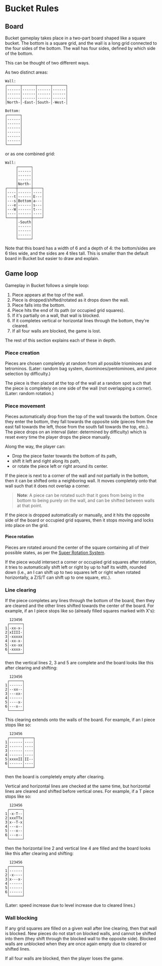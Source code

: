 # Bucket Rules

## Board

Bucket gameplay takes place in a two-part board shaped like a square bucket. The bottom is a square grid, and the wall is a long
grid connected to the four sides of the bottom. The wall has four sides, defined by which side of the
bottom.

This can be thought of two different ways. 

As two distinct areas:
```
Wall:
┌──────┬──────┬──────┬──────┐
│------│------│------│------│
│------│------│------│------│
│------│------│------│------│
│North-│-East-│South-│-West-│

Bottom:
┌──────┐
│------│
│------│
│------│
│------│
│------│
│------│
└──────┘
```

or as one combined grid:
```
Wall:
     ┌──────┐
     │------│
     │------│
     │------│
     │North-│
┌────┼──────┼────┐
│----│------│----│
│---t│------│E---│
│---s│Bottom│a---│
│---e│------│s---│
│---W│------│t---│
│----│------│----│
└────┼──────┼────┘
     │-South│
     │------│
     │------│
     │------│
     └──────┘
```

Note that this board has a width of 6 and a depth of 4: the bottom/sides are 6 tiles wide, and the
sides are 4 tiles tall. This is smaller than the default board in Bucket but easier to draw and
explain.

## Game loop

Gameplay in Bucket follows a simple loop:

1. Piece appears at the top of the wall.
2. Piece is dropped/shifted/rotated as it drops down the wall.
3. Piece falls into the bottom.
4. Piece hits the end of its path (or occupied grid squares).
5. If it's partially on a wall, that wall is blocked.
6. If it completes vertical or horizontal lines through the bottom, they're cleared.
7. If all four walls are blocked, the game is lost.

The rest of this section explains each of these in depth.

### Piece creation

Pieces are chosen completely at random from all possible triominoes and tetrominos. (Later: random
bag system, duominoes/pentominoes, and piece selection by difficulty.)

The piece is then placed at the top of the wall at a random spot such that the piece is completely
on one side of the wall (not overlapping a corner). (Later: random rotation.)

### Piece movement

Pieces automatically drop from the top of the wall towards the bottom. Once they enter the bottom,
they fall towards the opposite side (pieces from the east fall towards the left, those from
the south fall towards the top, etc.). The piece drops on an interval (later: determined by
difficulty) which is reset every time the player drops the piece manually.

Along the way, the player can:
  * Drop the piece faster towards the bottom of its path,
  * shift it left and right along its path,
  * or rotate the piece left or right around its center.

If the piece is next to a corner of the wall and not partially in the bottom, then it can be shifted onto a neighboring wall. It moves completely onto that wall such that it does not overlap a corner.

> **Note**: A piece can be rotated such that it goes from being in the bottom to being purely on
> the wall, and can be shifted between walls at that point.

If the piece is dropped automatically or manually, and it hits the opposite side of the board or
occupied grid squares, then
it stops moving and locks into place on the grid.

#### Piece rotation

Pieces are rotated around the center of the square containing all of their possible states, as per the [Super Rotation
System](https://tetris.fandom.com/wiki/SRS).

If the piece would intersect a corner or occupied grid squares after rotation, it tries to
automatically shift left or right by up to half its width, rounded down (i.e., an I can shift up to
two squares left or right when rotated horizontally, a Z/S/T can shift up to one square, etc.).

### Line clearing

If the piece completes any lines through the bottom of the board, then they are
cleared and the other lines shifted towards the center of the board. For example, if an I piece stops like so (already filled squares marked with X's):

```
  123456
 ┌──────┐
1│-xx-x-│
2│xIIII-│
3│-xxxxx│
4│-xx-x-│
5│-xx-xx│
6│-xxxx-│
 └──────┘
```

then the vertical lines 2, 3 and 5 are complete and the board looks like this after clearing and
shifting:

```
  123456
 ┌──────┐
1│------│
2│--xx--│
3│---xx-│
4│------│
5│----x-│
6│---x--│
 └──────┘
```

This clearing extends onto the walls of the board. For example, if an I piece stops like so:

```
  123456
 ┌──────┬────┐
1│------│----│
2│------│----│
3│------│----│
4│------│----│
5│xxxxII│II--│
6│------│----│
 └──────┴────┘
```

then the board is completely empty after clearing.

Vertical and horizontal lines are checked at the same time, but horizontal lines are cleared and shifted
before vertical ones. For example, if a T piece stops like so:

```
  123456
 ┌──────┐
1│-x-T--│
2│xxxTTx│
3│x--T-x│
4│---x--│
5│---x--│
6│---x--│
 └──────┘
```

then the horizontal line 2 and vertical line 4 are filled and the board looks like this after
clearing and shifting:

```
  123456
 ┌──────┐
1│------│
2│-x----│
3│x---x-│
4│------│
5│------│
6│------│
 └──────┘
```

(Later: speed increase due to level increase due to cleared lines.)

### Wall blocking

If any grid squares are filled on a given wall after line clearing, then that wall is blocked.
New pieces do not start on blocked walls, and cannot be shifted into them (they shift through
the blocked wall to the opposite side). Blocked walls are unblocked when they are once again empty
due to cleared or shifted lines. 

If all four walls are blocked, then the player loses the game.
